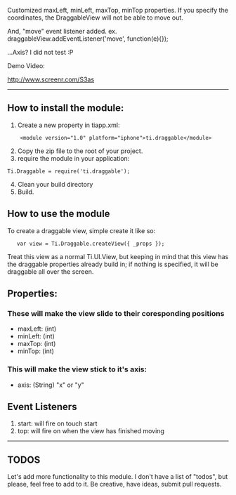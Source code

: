 Customized maxLeft, minLeft, maxTop, minTop properties.
If you specify the coordinates, the DraggableView will not be able to move out.

And, "move" event listener added.
ex. draggableView.addEventListener('move', function(e){});



...Axis? I did not test :P


Demo Video:

http://www.screenr.com/S3as

---

## How to install the module:

1. Create a new property in tiapp.xml:
```
    <module version="1.0" platform="iphone">ti.draggable</module>
```
2. Copy the zip file to the root of your project.
3. require the module in your application:
```
Ti.Draggable = require('ti.draggable');
```
4. Clean your build directory
5. Build.

## How to use the module
To create a draggable view, simple create it like so:
```
   var view = Ti.Draggable.createView({ _props });
```

Treat this view as a normal Ti.UI.View, but keeping in mind that this view has the draggable properties already build in; if nothing is specified, it will be draggable all over the screen.

## Properties:

### These will make the view slide to their coresponding positions

* maxLeft: (int)
* minLeft: (int)
* maxTop: (int)
* minTop: (int)

### This will make the view stick to it's axis:

* axis: (String) "x" or "y"

## Event Listeners

1. start: will fire on touch start
2. top: will fire on when the view has finished moving

---

## TODOS
Let's add more functionality to this module. I don't have a list of "todos", but please, feel free to add to it. Be creative, have ideas, submit pull requests.
